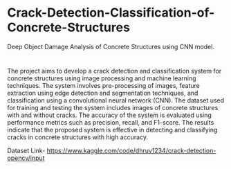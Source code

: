 # Crack-Detection-Classification-of-Concrete-Structures
Deep Object Damage Analysis of Concrete Structures using CNN model.
#
The project aims to develop a crack detection and classification system for concrete structures using image processing and machine learning techniques. The system involves pre-processing of images, feature extraction using edge detection and segmentation techniques, and classification using a convolutional neural network (CNN). The dataset used for training and testing the system includes images of concrete structures with and without cracks. The accuracy of the system is evaluated using performance metrics such as precision, recall, and F1-score. The results indicate that the proposed system is effective in detecting and classifying cracks in concrete structures with high accuracy.

Dataset Link- https://www.kaggle.com/code/dhruv1234/crack-detection-opencv/input
